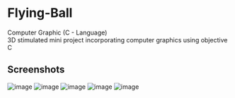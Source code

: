 # Flying-Ball
Computer Graphic (C - Language) <br>
3D stimulated mini project incorporating computer graphics using
objective C

## Screenshots

![image](https://github.com/VachanaJRai/Flying-Ball/assets/138142357/af5a5f52-d941-4faf-91ea-71ddb49d2cb4)
![image](https://github.com/VachanaJRai/Flying-Ball/assets/138142357/534d3054-4c82-4903-8abe-ced6c7408235)
![image](https://github.com/VachanaJRai/Flying-Ball/assets/138142357/cd604c21-0090-40c3-8adf-4edce27c225c)
![image](https://github.com/VachanaJRai/Flying-Ball/assets/138142357/fda78801-56ab-48dd-a50d-ba0b8ab0507c)
![image](https://github.com/VachanaJRai/Flying-Ball/assets/138142357/3f64f5cf-63aa-4165-ae60-76b17d12a511)
